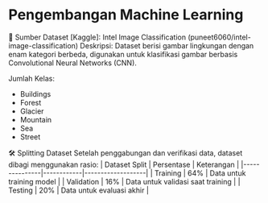 # Pengembangan Machine Learning

📂 Sumber Dataset [Kaggle]: Intel Image Classification (puneet6060/intel-image-classification)
Deskripsi: Dataset berisi gambar lingkungan dengan enam kategori berbeda, digunakan untuk klasifikasi gambar berbasis Convolutional Neural Networks (CNN).

Jumlah Kelas:
- Buildings
- Forest
- Glacier
- Mountain
- Sea
- Street

🛠️ Splitting Dataset
Setelah penggabungan dan verifikasi data, dataset dibagi menggunakan rasio:
| Dataset Split | Persentase | Keterangan        |
|---------------|------------|-------------------|
| Training      | 64%        | Data untuk training model |
| Validation    | 16%        | Data untuk validasi saat training |
| Testing       | 20%        | Data untuk evaluasi akhir |
